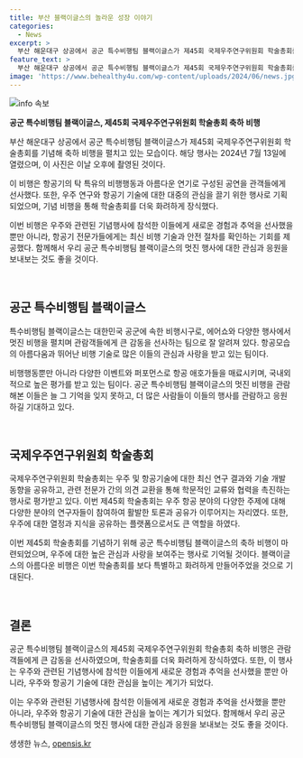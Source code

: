 ```yaml
---
title: 부산 블랙이글스의 놀라운 성장 이야기
categories:
  - News
excerpt: >
  부산 해운대구 상공에서 공군 특수비행팀 블랙이글스가 제45회 국제우주연구위원회 학술총회를 기념해 축하 비행을 펼쳤다. 현장에서는 아름다운 공연을 감상한 관객들이 큰 환호를 보냈다.
feature_text: >
  부산 해운대구 상공에서 공군 특수비행팀 블랙이글스가 제45회 국제우주연구위원회 학술총회를 기념해 축하 비행을 펼쳤다. 현장에서는 아름다운 공연을 감상한 관객들이 큰 환호를 보냈다.
image: 'https://www.behealthy4u.com/wp-content/uploads/2024/06/news.jpg'
---
```


<p><img src="https://www.behealthy4u.com/wp-content/uploads/2024/06/news.jpg" alt="info 속보" /></p>

<p><strong>공군 특수비행팀 블랙이글스, 제45회 국제우주연구위원회 학술총회 축하 비행</strong></p>

<p>부산 해운대구 상공에서 공군 특수비행팀 블랙이글스가 제45회 국제우주연구위원회 학술총회를 기념해 축하 비행을 펼치고 있는 모습이다. 해당 행사는 2024년 7월 13일에 열렸으며, 이 사진은 이날 오후에 촬영된 것이다.</p>

<p>이 비행은 항공기의 탁 특유의 비행행동과 아름다운 연기로 구성된 공연을 관객들에게 선사했다. 또한, 우주 연구와 항공기 기술에 대한 대중의 관심을 끌기 위한 행사로 기획되었으며, 기념 비행을 통해 학술총회를 더욱 화려하게 장식했다.</p>

<p>이번 비행은 우주와 관련된 기념행사에 참석한 이들에게 새로운 경험과 추억을 선사했을 뿐만 아니라, 항공기 전문가들에게는 최신 비행 기술과 안전 절차를 확인하는 기회를 제공했다. 함께해서 우리 공군 특수비행팀 블랙이글스의 멋진 행사에 대한 관심과 응원을 보내보는 것도 좋을 것이다.</p>

<p data-ke-size="size16">&nbsp;</p>

<h2 data-ke-size="size26">공군 특수비행팀 블랙이글스</h2>

<p>특수비행팀 블랙이글스는 대한민국 공군에 속한 비행시구로, 에어쇼와 다양한 행사에서 멋진 비행을 펼치며 관람객들에게 큰 감동을 선사하는 팀으로 잘 알려져 있다. 항공모습의 아름다움과 뛰어난 비행 기술로 많은 이들의 관심과 사랑을 받고 있는 팀이다.</p>

<p>비행행동뿐만 아니라 다양한 이벤트와 퍼포먼스로 항공 애호가들을 매료시키며, 국내외적으로 높은 평가를 받고 있는 팀이다. 공군 특수비행팀 블랙이글스의 멋진 비행을 관람해본 이들은 늘 그 기억을 잊지 못하고, 더 많은 사람들이 이들의 행사를 관람하고 응원하길 기대하고 있다.</p>

<p data-ke-size="size16">&nbsp;</p>

<h2 data-ke-size="size26">국제우주연구위원회 학술총회</h2>

<p>국제우주연구위원회 학술총회는 우주 및 항공기술에 대한 최신 연구 결과와 기술 개발 동향을 공유하고, 관련 전문가 간의 의견 교환을 통해 학문적인 교류와 협력을 촉진하는 행사로 평가받고 있다. 이번 제45회 학술총회는 우주 항공 분야의 다양한 주제에 대해 다양한 분야의 연구자들이 참여하여 활발한 토론과 공유가 이루어지는 자리였다. 또한, 우주에 대한 열정과 지식을 공유하는 플랫폼으로서도 큰 역할을 하였다.</p>

<p>이번 제45회 학술총회를 기념하기 위해 공군 특수비행팀 블랙이글스의 축하 비행이 마련되었으며, 우주에 대한 높은 관심과 사랑을 보여주는 행사로 기억될 것이다. 블랙이글스의 아름다운 비행은 이번 학술총회를 보다 특별하고 화려하게 만들어주었을 것으로 기대된다.</p>

<p data-ke-size="size16">&nbsp;</p>

<h2 data-ke-size="size26">결론</h2>

<p>공군 특수비행팀 블랙이글스의 제45회 국제우주연구위원회 학술총회 축하 비행은 관람객들에게 큰 감동을 선사하였으며, 학술총회를 더욱 화려하게 장식하였다. 또한, 이 행사는 우주와 관련된 기념행사에 참석한 이들에게 새로운 경험과 추억을 선사했을 뿐만 아니라, 우주와 항공기 기술에 대한 관심을 높이는 계기가 되었다.</p>

<p>이는 우주와 관련된 기념행사에 참석한 이들에게 새로운 경험과 추억을 선사했을 뿐만 아니라, 우주와 항공기 기술에 대한 관심을 높이는 계기가 되었다. 함께해서 우리 공군 특수비행팀 블랙이글스의 멋진 행사에 대한 관심과 응원을 보내보는 것도 좋을 것이다.</p>
생생한 뉴스, <a href="https://opensis.kr" rel="dofollow">opensis.kr</a>


